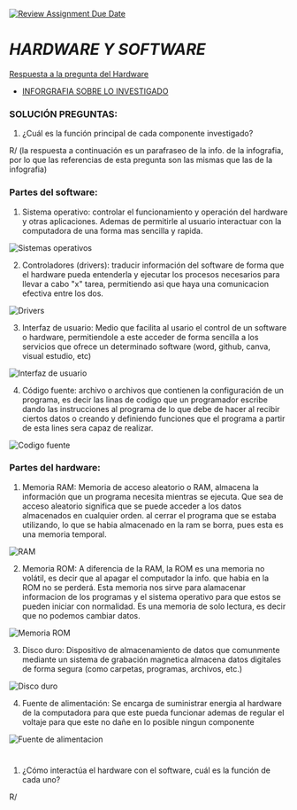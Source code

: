 [![Review Assignment Due Date](https://classroom.github.com/assets/deadline-readme-button-22041afd0340ce965d47ae6ef1cefeee28c7c493a6346c4f15d667ab976d596c.svg)](https://classroom.github.com/a/ZHlrD2sU)
# _HARDWARE Y SOFTWARE_
[Respuesta a la pregunta del Hardware](https://concepto.de/hardware/) 

- [INFORGRAFIA SOBRE LO INVESTIGADO](https://www.canva.com/design/DAGL6WiuH-A/QZUbLkde-qt7zqinvhT6Zg/edit?utm_content=DAGL6WiuH-A&utm_campaign=designshare&utm_medium=link2&utm_source=sharebutton)

### SOLUCIÓN PREGUNTAS: 
1. ¿Cuál es la función principal de cada componente investigado? 

R/ (la respuesta a continuación es un parafraseo de la info. de la infografia, por lo que las referencias de esta pregunta son las mismas que las de la infografia) 

### Partes del software:
1. Sistema operativo:
controlar el funcionamiento y operación del hardware y otras aplicaciones. Ademas de permitirle al usuario interactuar con la computadora de una forma mas sencilla y rapida.

![Sistemas operativos](https://encrypted-tbn0.gstatic.com/images?q=tbn:ANd9GcQpBr_DOApfWgLihofxsactCAhYgJgEu7n3hw&s)

 2. Controladores (drivers):
 traducir información del software de forma que el hardware pueda entenderla y ejecutar los procesos necesarios para llevar a cabo "x" tarea, permitiendo asi que haya una comunicacion efectiva entre los dos.

![Drivers](https://www.redusers.com/noticias/wp-content/uploads/2021/06/Figura-00-5.jpg)

 3. Interfaz de usuario: 
 Medio que facilita al usario el control de un software o hardware, permitiendole a este acceder de forma sencilla a los servicios que ofrece un determinado software (word, github, canva, visual estudio, etc)  
 
![Interfaz de usuario](https://5115875.fs1.hubspotusercontent-na1.net/hub/5115875/hubfs/Blog/Blog_Art%C3%ADculos/Blog_Art%C3%ADculos_2021/Blog_Art%C3%ADculos_2021_Marzo/Blog_Art%C3%ADculos_2021_Marzo_Art54_IU/Blog_Art%C3%ADculos_2021_Marzo_Art54_IU_nuevo/%C2%BFQu%C3%A9-es-lo-que-define-a-una-buena-interfaz-de-usuario-y-c%C3%B3mo-elegirla%3F.jpg?width=950&name=%C2%BFQu%C3%A9-es-lo-que-define-a-una-buena-interfaz-de-usuario-y-c%C3%B3mo-elegirla%3F.jpg)

4. Código fuente: 
archivo o archivos que contienen la configuración de un programa, es decir las linas de codigo que un programador escribe dando las instrucciones al programa de lo que debe de hacer al recibir ciertos datos o creando y definiendo funciones que el programa a partir de esta lines sera capaz de realizar.

![Codigo fuente](https://concepto.de/wp-content/uploads/2019/04/codigo-fuente-e1554759455373.jpg)

### Partes del hardware:
1. Memoria RAM: Memoria de acceso aleatorio o RAM, almacena la información que un programa necesita mientras se ejecuta. Que sea de acceso aleatorio significa que se puede acceder a los datos almacenados en cualquier orden. al cerrar el programa que se estaba utilizando, lo que se habia almacenado en la ram se borra, pues esta es una memoria temporal.

![RAM](https://encrypted-tbn0.gstatic.com/images?q=tbn:ANd9GcT07y_aV-wYte3byoJP8uyepnDVxDpkMskZCQ&s)

2. Memoria ROM: A diferencia de la RAM, la ROM es una memoria no volátil, es decir que al apagar el computador la info. que habia en la ROM no se perderá. Esta memoria nos sirve para alamacenar informacion de los programas y el sistema operativo para que estos se pueden iniciar con normalidad. Es una memoria de solo lectura, es decir que no podemos cambiar datos. 


![Memoria ROM](https://encrypted-tbn0.gstatic.com/images?q=tbn:ANd9GcQ2qNVOz2_gQTibM74bFwG1ijKCbAAXDviRUg&s)

3. Disco duro: 
Dispositivo de almacenamiento de datos que comunmente mediante un sistema de grabación magnetica almacena datos digitales de forma segura (como carpetas, programas, archivos, etc.)

![Disco duro](https://www.babeldgt.com/wp-content/uploads/2019/03/partes_disco_duro.png)

4. Fuente de alimentación: Se encarga de suministrar energia al hardware de la computadora para que este pueda funcionar ademas de regular el voltaje para que este no dañe en lo posible ningun componente

![Fuente de alimentacion](https://www.areatecnologia.com/informatica/imagenes/fuente-de-alimentacion-pc.jpg)

#
1. ¿Cómo interactúa el hardware con el software, cuál es la función de cada uno?

R/ 